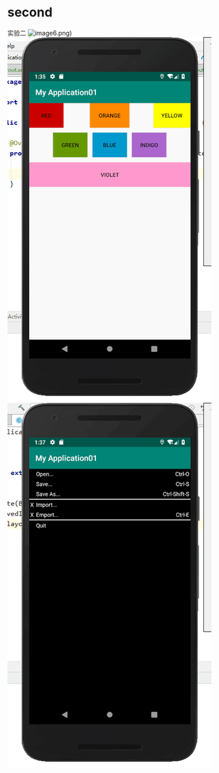 # second
实验二
![image](https://github.com/No-91/second/blob/master/images/42N11G8%5D_%4079%7D_04%5BQ4JK)6.png)
![image](https://github.com/No-91/second/blob/master/images/T~O6~G0%5D%5DAYDI700W%60J3M%406.png)
![image](https://github.com/No-91/second/blob/master/images/U63%40%40%7D%25_J%25S5C9RZ%5BJ%24CO0L.png)
